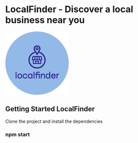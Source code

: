 # LocalFinder - Discover a local business near you

<img src="./src/assets/main-logo-modified.png" alt="LocalFinder Logo" width="200" height="200">


## Getting Started LocalFinder
Clone the project and install the dependencies

### npm start
